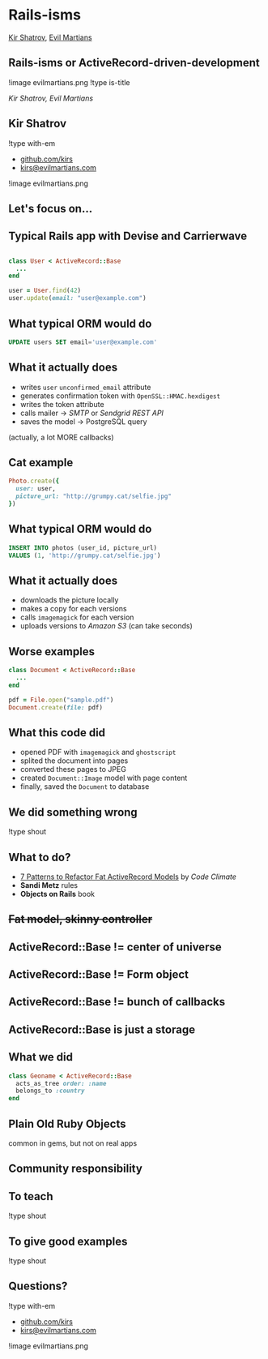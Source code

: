 # Rails-isms

[Kir Shatrov](http://github.com/kirs/), [Evil Martians](http://evilmartians.ru/)

## **Rails-isms** or ActiveRecord-driven-development
!image evilmartians.png
!type is-title

*Kir Shatrov, Evil Martians*

## Kir Shatrov
!type with-em

* [github.com/kirs](https://github.com/kirs)
* [kirs@evilmartians.com](kirs@evilmartians.com)

!image evilmartians.png

## Let's focus on...
## Typical Rails app with **Devise** and **Carrierwave**

##

```ruby
class User < ActiveRecord::Base
  ...
end

user = User.find(42)
user.update(email: "user@example.com")
```

## What typical ORM would do

```sql
UPDATE users SET email='user@example.com'
```

## What it actually does

* writes `user` `unconfirmed_email` attribute
* generates confirmation token with `OpenSSL::HMAC.hexdigest`
* writes the token attribute
* calls mailer → *SMTP* or *Sendgrid REST API*
* saves the model → PostgreSQL query

(actually, a lot MORE callbacks)

## Cat example

```ruby
Photo.create({
  user: user,
  picture_url: "http://grumpy.cat/selfie.jpg"
})
```

## What typical ORM would do

```sql
INSERT INTO photos (user_id, picture_url)
VALUES (1, 'http://grumpy.cat/selfie.jpg')
```

## What it actually does

- downloads the picture locally
- makes a copy for each versions
- calls `imagemagick` for each version
- uploads versions to *Amazon S3* (can take seconds)

## Worse examples

```ruby
class Document < ActiveRecord::Base
  ...
end

pdf = File.open("sample.pdf")
Document.create(file: pdf)
```

## What this code did

* opened PDF with `imagemagick` and `ghostscript`
* splited the document into pages
* converted these pages to JPEG
* created `Document::Image` model with page content
* finally, saved the `Document` to database

## We did something wrong
!type shout

## What to do?

* [7 Patterns to Refactor Fat ActiveRecord Models](http://blog.codeclimate.com/blog/2012/10/17/7-ways-to-decompose-fat-activerecord-models/) by *Code Climate*
* **Sandi Metz** rules
* **Objects on Rails** book

## <s>Fat model, skinny controller</s>
## **ActiveRecord::Base** != center of universe
## **ActiveRecord::Base** != Form object
## **ActiveRecord::Base** != bunch of callbacks
## **ActiveRecord::Base** is just a storage

## What we did

```ruby
class Geoname < ActiveRecord::Base
  acts_as_tree order: :name
  belongs_to :country
end
```

## Plain Old Ruby Objects

common in gems, but not on real apps

## Community responsibility

## To teach
!type shout

## To give good examples
!type shout

## Questions?
!type with-em

* [github.com/kirs](https://github.com/kirs)
* [kirs@evilmartians.com](kirs@evilmartians.com)

!image evilmartians.png
